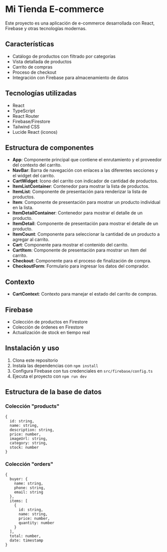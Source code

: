 # Mi Tienda E-commerce

Este proyecto es una aplicación de e-commerce desarrollada con React, Firebase y otras tecnologías modernas.

## Características

- Catálogo de productos con filtrado por categorías
- Vista detallada de productos
- Carrito de compras
- Proceso de checkout
- Integración con Firebase para almacenamiento de datos

## Tecnologías utilizadas

- React
- TypeScript
- React Router
- Firebase/Firestore
- Tailwind CSS
- Lucide React (iconos)

## Estructura de componentes

- **App**: Componente principal que contiene el enrutamiento y el proveedor del contexto del carrito.
- **NavBar**: Barra de navegación con enlaces a las diferentes secciones y el widget del carrito.
- **CartWidget**: Icono del carrito con indicador de cantidad de productos.
- **ItemListContainer**: Contenedor para mostrar la lista de productos.
- **ItemList**: Componente de presentación para renderizar la lista de productos.
- **Item**: Componente de presentación para mostrar un producto individual en la lista.
- **ItemDetailContainer**: Contenedor para mostrar el detalle de un producto.
- **ItemDetail**: Componente de presentación para mostrar el detalle de un producto.
- **ItemCount**: Componente para seleccionar la cantidad de un producto a agregar al carrito.
- **Cart**: Componente para mostrar el contenido del carrito.
- **CartItem**: Componente de presentación para mostrar un item del carrito.
- **Checkout**: Componente para el proceso de finalización de compra.
- **CheckoutForm**: Formulario para ingresar los datos del comprador.

## Contexto

- **CartContext**: Contexto para manejar el estado del carrito de compras.

## Firebase

- Colección de productos en Firestore
- Colección de órdenes en Firestore
- Actualización de stock en tiempo real

## Instalación y uso

1. Clona este repositorio
2. Instala las dependencias con `npm install`
3. Configura Firebase con tus credenciales en `src/firebase/config.ts`
4. Ejecuta el proyecto con `npm run dev`

## Estructura de la base de datos

### Colección "products"
```
{
  id: string,
  name: string,
  description: string,
  price: number,
  imageUrl: string,
  category: string,
  stock: number
}
```

### Colección "orders"
```
{
  buyer: {
    name: string,
    phone: string,
    email: string
  },
  items: [
    {
      id: string,
      name: string,
      price: number,
      quantity: number
    }
  ],
  total: number,
  date: timestamp
}
```